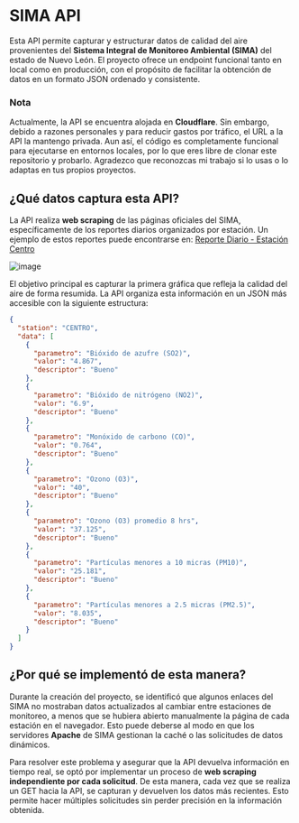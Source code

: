 # SIMA API
  
Esta API permite capturar y estructurar datos de calidad del aire provenientes del **Sistema Integral de Monitoreo Ambiental (SIMA)** del estado de Nuevo León. El proyecto ofrece un endpoint funcional tanto en local como en producción, con el propósito de facilitar la obtención de datos en un formato JSON ordenado y consistente.

### Nota  
Actualmente, la API se encuentra alojada en **Cloudflare**. Sin embargo, debido a razones personales y para reducir gastos por tráfico, el URL a la API la mantengo privada. Aun así, el código es completamente funcional para ejecutarse en entornos locales, por lo que eres libre de clonar este repositorio y probarlo. Agradezco que reconozcas mi trabajo si lo usas o lo adaptas en tus propios proyectos.

## ¿Qué datos captura esta API?  

La API realiza **web scraping** de las páginas oficiales del SIMA, específicamente de los reportes diarios organizados por estación. Un ejemplo de estos reportes puede encontrarse en: [Reporte Diario - Estación Centro](http://aire.nl.gob.mx:81/SIMA2017reportes/ReporteDiariosimaIcars.php?estacion1=CENTRO)  

![image](https://github.com/user-attachments/assets/8d51f9ae-f45c-406c-b8ca-dd877e8861b8)

El objetivo principal es capturar la primera gráfica que refleja la calidad del aire de forma resumida. La API organiza esta información en un JSON más accesible con la siguiente estructura:

```json
{
  "station": "CENTRO",
  "data": [
    {
      "parametro": "Bióxido de azufre (SO2)",
      "valor": "4.867",
      "descriptor": "Bueno"
    },
    {
      "parametro": "Bióxido de nitrógeno (NO2)",
      "valor": "6.9",
      "descriptor": "Bueno"
    },
    {
      "parametro": "Monóxido de carbono (CO)",
      "valor": "0.764",
      "descriptor": "Bueno"
    },
    {
      "parametro": "Ozono (O3)",
      "valor": "40",
      "descriptor": "Bueno"
    },
    {
      "parametro": "Ozono (O3) promedio 8 hrs",
      "valor": "37.125",
      "descriptor": "Bueno"
    },
    {
      "parametro": "Partículas menores a 10 micras (PM10)",
      "valor": "25.181",
      "descriptor": "Bueno"
    },
    {
      "parametro": "Partículas menores a 2.5 micras (PM2.5)",
      "valor": "8.035",
      "descriptor": "Bueno"
    }
  ]
}
```

## ¿Por qué se implementó de esta manera?  

Durante la creación del proyecto, se identificó que algunos enlaces del SIMA no mostraban datos actualizados al cambiar entre estaciones de monitoreo, a menos que se hubiera abierto manualmente la página de cada estación en el navegador. Esto puede deberse al modo en que los servidores **Apache** de SIMA gestionan la caché o las solicitudes de datos dinámicos. 

Para resolver este problema y asegurar que la API devuelva información en tiempo real, se optó por implementar un proceso de **web scraping independiente por cada solicitud**. De esta manera, cada vez que se realiza un GET hacia la API, se capturan y devuelven los datos más recientes. Esto permite hacer múltiples solicitudes sin perder precisión en la información obtenida.
